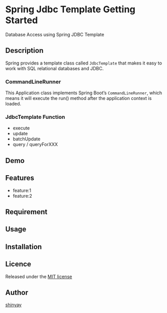 # Spring Jdbc Template Getting Started

Database Access using Spring JDBC Template

## Description
Spring provides a template class called `JdbcTemplate` that makes it easy to work with SQL relational databases and JDBC.

### CommandLineRunner
This Application class implements Spring Boot’s `CommandLineRunner`, which means it will execute the run() method after the application context is loaded.

### JdbcTemplate Function
- execute
- update
- batchUpdate
- query / queryForXXX

## Demo

## Features

- feature:1
- feature:2

## Requirement

## Usage

## Installation

## Licence

Released under the [MIT license](https://gist.githubusercontent.com/shinyay/56e54ee4c0e22db8211e05e70a63247e/raw/34c6fdd50d54aa8e23560c296424aeb61599aa71/LICENSE)

## Author

[shinyay](https://github.com/shinyay)
